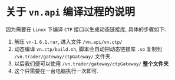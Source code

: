 # 关于 `vn.api` 编译过程的说明

因为需要在 `Linux` 下编译 `CTP` 接口以生成动态链接库, 具体的步骤如下:

1. 解压 `vn-1.6.1.rar`, 进入文件 `/vn.api/vn.ctp/`
2. 动态编译 `vn.ctp/build.sh`, 脚本会自动把动态链接库 `.so` 复制到 `/vn.trader/gateway/ctpGateway/` 文件夹.
3. 以后我们便可以使用 `/vn.trader/gateway/ctpGateway/` **整个文件夹**
4. 这个只需要在一台电脑执行一次即可.
